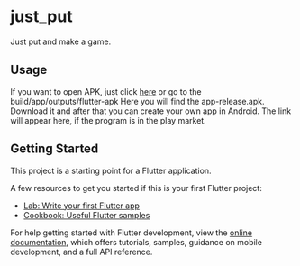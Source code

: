 # just_put

Just put and make a game.

## Usage

If you want to open APK, just click [here](https://github.com/Gafum/JustPut/app/outputs/flutter-apk) or go to the build/app/outputs/flutter-apk
Here you will find the app-release.apk.
Download it and after that you can create your own app in Android.
The link will appear here, if the program is in the play market. 

## Getting Started

This project is a starting point for a Flutter application.

A few resources to get you started if this is your first Flutter project:

- [Lab: Write your first Flutter app](https://docs.flutter.dev/get-started/codelab)
- [Cookbook: Useful Flutter samples](https://docs.flutter.dev/cookbook)

For help getting started with Flutter development, view the
[online documentation](https://docs.flutter.dev/), which offers tutorials,
samples, guidance on mobile development, and a full API reference.
